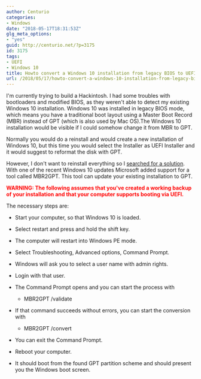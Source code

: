 ```yaml
---
author: Centurio
categories:
- Windows
date: "2018-05-17T18:31:53Z"
glg_meta_options:
- "yes"
guid: http://centurio.net/?p=3175
id: 3175
tags:
- UEFI
- Windows 10
title: Howto convert a Windows 10 installation from legacy BIOS to UEFI boot
url: /2018/05/17/howto-convert-a-windows-10-installation-from-legacy-bios-to-uefi-boot/
---
```

I'm currently trying to build a Hackintosh. I had some troubles with bootloaders and modified BIOS, as they weren't able to detect my existing Windows 10 installation. Windows 10 was installed in legacy BIOS mode, which means you have a traditional boot layout using a Master Boot Record (MBR) instead of GPT (which is also used by Mac OS).The Windows 10 installation would be visible if I could somehow change it from MBR to GPT.

Normally you would do a reinstall and would create a new installation of Windows 10, but this time you would select the Installer as UEFI Installer and it would suggest to reformat the disk with GPT.

However, I don't want to reinstall everything so I [searched for a solution](https://www.windows-faq.de/2017/05/26/konvertieren-von-festplatten-von-mbr-auf-gpt-bei-windows-10-mit-mbr2gpt/). With one of the recent Windows 10 updates Microsoft added support for a tool called MBR2GPT. This tool can update your existing installation to GPT.

<span style="color: #ff0000;"><strong>WARNING: The following assumes that you've created a working backup of your installation and that your computer supports booting via UEFI.</strong></span>

The necessary steps are:

  * Start your computer, so that Windows 10 is loaded.
  * Select restart and press and hold the shift key.
  * The computer will restart into Windows PE mode.
  * Select Troubleshooting, Advanced options, Command Prompt.
  * Windows will ask you to select a user name with admin rights.
  * Login with that user.
  * The Command Prompt opens and you can start the process with 
      * MBR2GPT /validate

  * If that command succeeds without errors, you can start the conversion with 
      * MBR2GPT /convert

  * You can exit the Command Prompt.
  * Reboot your computer.
  * It should boot from the found GPT partition scheme and should present you the Windows boot screen.

&nbsp;
